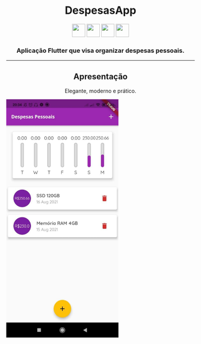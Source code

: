 <h1 align="center">DespesasApp</h1>

<p align="center">
  <img src="https://external-content.duckduckgo.com/iu/?u=https%3A%2F%2Farchive.org%2Fdownload%2Fgithub.com-dart-lang-sdk_-_2019-09-30_09-03-43%2Fcover.jpg&f=1&nofb=1" width="35" height="35">
  <img src="https://support.appsflyer.com/hc/article_attachments/360004154837/flutter_icon.png" width="35" height="35">
  <img src="https://external-content.duckduckgo.com/iu/?u=http%3A%2F%2Fwww.newdesignfile.com%2Fpostpic%2F2010%2F09%2Fandroid-icon_263735.png&f=1&nofb=1" width="35" height="35">
  <img src="https://external-content.duckduckgo.com/iu/?u=https%3A%2F%2Fcdn4.iconfinder.com%2Fdata%2Ficons%2Fflat-brand-logo-2%2F512%2Fapple-256.png&f=1&nofb=1" width="35" height="35">
</p>

<h3 align="center">Aplicação Flutter que visa organizar despesas pessoais.</h3>
<hr>
<h2 align="center">Apresentação</h2>

<p align="center">Elegante, moderno e prático.</p>
<img align="center" src="./apresentation/img/apresentacao_despesas.jpg" width="300" height="">

